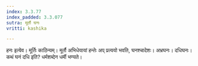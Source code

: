 ```yaml
---
index: 3.3.77
index_padded: 3.3.077
sutra: मूर्तौ घनः
vritti: kashika

---
```

हनः इत्येव। मूर्तिः काठिन्यम्। मूर्तौ अभिधेयायां हन्तेः अप् प्रत्ययो भवति, घनश्चादेशः। अभ्रघनः। दधिघनः। कथं घनं दधि इति? धर्मशब्देन धर्मी भण्यते।